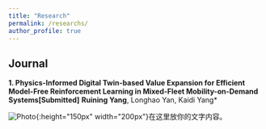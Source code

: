 ```yaml
---
title: "Research"
permalink: /researchs/
author_profile: true
---
```



## Journal
**1. Physics-Informed Digital Twin-based Value Expansion for Efficient Model-Free Reinforcement Learning in Mixed-Fleet Mobility-on-Demand Systems[Submitted]**
**Ruining Yang**, Longhao Yan, Kaidi Yang*

![Photo](https://520yrn.github.io//files/1.png){:height="150px" width="200px"}在这里放你的文字内容。
